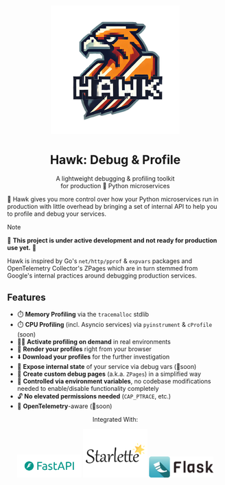<div align="center">
    <img src="assets/logo/hawk-debug_transparent_bg.png" width="300px" alt="Hawk Debug Toolkit For Python" />
    <h1>Hawk: Debug & Profile</h1>
    <p>A lightweight debugging & profiling toolkit <br/> for production 🐍 Python microservices</p>
</div>

🦅 Hawk gives you more control over how your Python microservices run in production
with little overhead by bringing a set of internal API to help you to profile and debug your services.

> [!NOTE]
>
> 🚧 **This project is under active development and not ready for production use yet.** 🚧

Hawk is inspired by Go's `net/http/pprof` & `expvars` packages and 
OpenTelemetry Collector's ZPages which are in turn stemmed from Google's internal practices around
debugging production services.

## Features

- ⏱️ **Memory Profiling** via the `tracemalloc` stdlib
- ⏱️ **CPU Profiling** (incl. Asyncio services) via `pyinstrument` & `cProfile` (soon)
- 🙋‍♀️ **Activate profiling on demand** in real environments
- 🎨 **Render your profiles** right from your browser
- ⬇️ **Download your profiles** for the further investigation
- 🔭 **Expose internal state** of your service via debug vars (🚧soon)
- 🔧 **Create custom debug pages** (a.k.a. `ZPages`) in a simplified way
- 🔧 **Controlled via environment variables**, no codebase modifications needed to enable/disable functionality completely
- 🔓 **No elevated permissions needed** (`CAP_PTRACE`, etc.)
- 🔭 **OpenTelemetry**-aware (🚧soon)

<div align="center">
    <p>Integrated With:</p>
    <p align="center">
        <img src="assets/contrib/fastapi.png" width="150px" alt="FastAPI Logo" />
        <img src="assets/contrib/starlette.svg" width="150px" alt="Starlette Logo" />
        <img src="assets/contrib/flask.png" width="150px" alt="Flask Logo" />
    </p>
</div>
